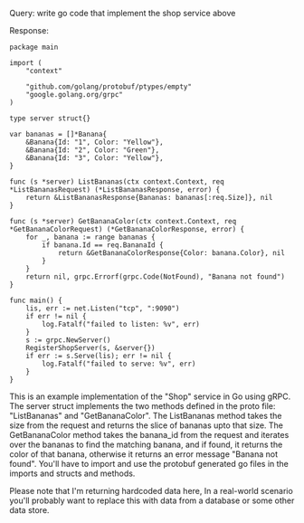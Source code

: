 Query: write go code that implement the shop service above

Response:
```
package main

import (
	"context"

	"github.com/golang/protobuf/ptypes/empty"
	"google.golang.org/grpc"
)

type server struct{}

var bananas = []*Banana{
	&Banana{Id: "1", Color: "Yellow"},
	&Banana{Id: "2", Color: "Green"},
	&Banana{Id: "3", Color: "Yellow"},
}

func (s *server) ListBananas(ctx context.Context, req *ListBananasRequest) (*ListBananasResponse, error) {
	return &ListBananasResponse{Bananas: bananas[:req.Size]}, nil
}

func (s *server) GetBananaColor(ctx context.Context, req *GetBananaColorRequest) (*GetBananaColorResponse, error) {
	for _, banana := range bananas {
		if banana.Id == req.BananaId {
			return &GetBananaColorResponse{Color: banana.Color}, nil
		}
	}
	return nil, grpc.Errorf(grpc.Code(NotFound), "Banana not found")
}

func main() {
	lis, err := net.Listen("tcp", ":9090")
	if err != nil {
		log.Fatalf("failed to listen: %v", err)
	}
	s := grpc.NewServer()
	RegisterShopServer(s, &server{})
	if err := s.Serve(lis); err != nil {
		log.Fatalf("failed to serve: %v", err)
	}
}
```

This is an example implementation of the "Shop" service in Go using gRPC. The server struct implements the two methods defined in the proto file: "ListBananas" and "GetBananaColor".
The ListBananas method takes the size from the request and returns the slice of bananas upto that size.
The GetBananaColor method takes the banana_id from the request and iterates over the bananas to find the matching banana, and if found, it returns the color of that banana, otherwise it returns an error message "Banana not found".
You'll have to import and use the protobuf generated go files in the imports and structs and methods.

Please note that I'm returning hardcoded data here, In a real-world scenario you'll probably want to replace this with data from a database or some other data store.